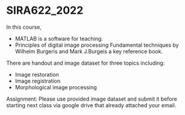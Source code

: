# SIRA622_2022

In this course, 
- MATLAB is a software for teaching.
- Principles of digital image processing Fundamental techniques by Wilhelm Burgeris and Mark J.Burgeis a key reference book.

There are handout and image dataset for three topics including:
- Image restoration
- Image registration
- Morphological image processing

Assignment:
Please use provided image dataset and submit it before starting next class via google drive that already attached your email.
